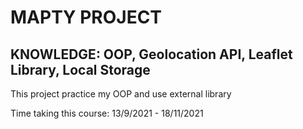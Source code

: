 # MAPTY PROJECT

## KNOWLEDGE: OOP, Geolocation API, Leaflet Library, Local Storage

This project practice my OOP and use external library

Time taking this course: 13/9/2021 - 18/11/2021
